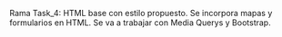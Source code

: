 Rama Task_4: HTML base con estilo propuesto. Se incorpora mapas y formularios en HTML. Se va a trabajar con Media Querys y Bootstrap.
